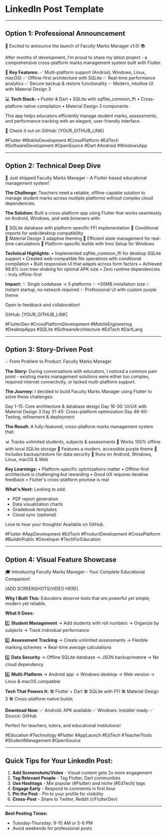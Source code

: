 # LinkedIn Post Template

---

## Option 1: Professional Announcement

🚀 Excited to announce the launch of Faculty Marks Manager v1.0! 📚

After months of development, I'm proud to share my latest project - a comprehensive cross-platform marks management system built with Flutter.

🎯 **Key Features:**
✅ Multi-platform support (Android, Windows, Linux, macOS)
✅ Offline-first architecture with SQLite
✅ Real-time performance analytics
✅ Secure backup & restore functionality
✅ Modern, intuitive UI with Material Design 3

💻 **Tech Stack:**
• Flutter & Dart
• SQLite with sqflite_common_ffi
• Cross-platform native compilation
• Material Design 3 components

This app helps educators efficiently manage student marks, assessments, and performance tracking with an elegant, user-friendly interface.

🔗 Check it out on GitHub: [YOUR_GITHUB_LINK]

#Flutter #MobileDevelopment #CrossPlatform #EdTech #SoftwareDevelopment #OpenSource #Dart #Android #WindowsApp

---

## Option 2: Technical Deep Dive

📱 Just shipped Faculty Marks Manager - A Flutter-based educational management system! 

**The Challenge:**
Teachers need a reliable, offline-capable solution to manage student marks across multiple platforms without complex cloud dependencies.

**The Solution:**
Built a cross-platform app using Flutter that works seamlessly on Android, Windows, and web browsers with:

🔹 SQLite database with platform-specific FFI implementation
🔹 Conditional imports for web/desktop compatibility  
🔹 Material Design 3 adaptive theming
🔹 Efficient state management for real-time calculations
🔹 Platform-specific builds with Inno Setup for Windows

**Technical Highlights:**
• Implemented sqflite_common_ffi for desktop SQLite support
• Created web-compatible file operations with conditional compilation
• Built responsive UI that adapts across form factors
• Achieved 99.8% icon tree-shaking for optimal APK size
• Zero runtime dependencies - truly offline-first

**Impact:**
✨ Single codebase → 5 platforms
✨ <50MB installation size
✨ Instant startup, no network required
✨ Professional UI with custom purple theme

Open to feedback and collaboration! 

GitHub: [YOUR_GITHUB_LINK]

#FlutterDev #CrossPlatformDevelopment #MobileEngineering #DesktopApps #SQLite #SoftwareArchitecture #EdTech #DartLang

---

## Option 3: Story-Driven Post

💡 From Problem to Product: Faculty Marks Manager

**The Story:**
During conversations with educators, I noticed a common pain point - existing marks management solutions were either too complex, required internet connectivity, or lacked multi-platform support.

**The Journey:**
I decided to build Faculty Marks Manager using Flutter to solve these challenges:

Day 1-15: Core architecture & database design
Day 16-30: UI/UX with Material Design 3
Day 31-45: Cross-platform optimization
Day 46-60: Testing, refinement & deployment

**The Result:**
A fully-featured, cross-platform marks management system that:

📊 Tracks unlimited students, subjects & assessments
💾 Works 100% offline with local SQLite storage
🎨 Features a modern, accessible purple theme
🔄 Includes backup/restore for data security
📱 Runs on Android, Windows, Linux, macOS & Web

**Key Learnings:**
• Platform-specific optimizations matter
• Offline-first architecture is challenging but rewarding
• Good UX requires iterative feedback
• Flutter's cross-platform promise is real

**What's Next:**
Looking to add:
- PDF report generation
- Data visualization charts
- Gradebook templates
- Cloud sync (optional)

Love to hear your thoughts! Available on GitHub.

#Flutter #AppDevelopment #EdTech #ProductDevelopment #CrossPlatform #BuildInPublic #Developer #TechForEducation

---

## Option 4: Visual Feature Showcase

🎓 Introducing Faculty Marks Manager - Your Complete Educational Companion! 

[ADD SCREENSHOTS/VIDEO HERE]

**Why I Built This:**
Educators deserve tools that are powerful yet simple, modern yet reliable.

**What It Does:**

1️⃣ **Student Management**
   → Add students with roll numbers
   → Organize by subjects
   → Track individual performance

2️⃣ **Assessment Tracking**
   → Create unlimited assessments
   → Flexible marking schemes
   → Real-time average calculations

3️⃣ **Data Security**
   → Offline SQLite database
   → JSON backup/restore
   → No cloud dependency

4️⃣ **Multi-Platform**
   → Android app
   → Windows desktop
   → Web version
   → Linux & macOS compatible

**Tech That Powers It:**
🛠 Flutter + Dart
🛠 SQLite with FFI
🛠 Material Design 3
🛠 Cross-platform native builds

**Download Now:**
✅ Android: APK available
✅ Windows: Installer ready
✅ Source: GitHub

Perfect for teachers, tutors, and educational institutions!

#Education #Technology #Flutter #AppLaunch #EdTech #TeacherTools #StudentManagement #OpenSource

---

## Quick Tips for Your LinkedIn Post:

1. **Add Screenshots/Video** - Visual content gets 2x more engagement
2. **Tag Relevant People** - Tag Flutter, Dart communities
3. **Use Hashtags** - Mix popular (#Flutter) and niche (#EdTech) tags
4. **Engage Early** - Respond to comments in first hour
5. **Pin the Post** - Pin to your profile for visibility
6. **Cross-Post** - Share to Twitter, Reddit (r/FlutterDev)

---

**Best Posting Times:**
- Tuesday-Thursday: 9-10 AM or 5-6 PM
- Avoid weekends for professional posts
